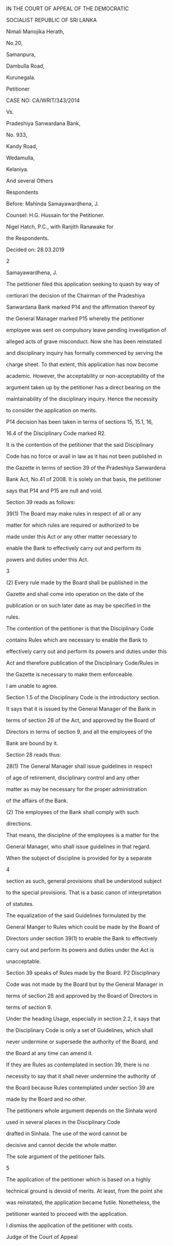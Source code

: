 IN THE COURT OF APPEAL OF THE DEMOCRATIC

SOCIALIST REPUBLIC OF SRI LANKA

Nimali Manojika Herath,

No.20,

Samanpura,

Dambulla Road,

Kurunegala.

Petitioner

CASE NO: CA/WRIT/343/2014

Vs.

Pradeshiya Sanwardana Bank,

No. 933,

Kandy Road,

Wedamulla,

Kelaniya.

And several Others

Respondents

Before: Mahinda Samayawardhena, J.

Counsel: H.G. Hussain for the Petitioner.

Nigel Hatch, P.C., with Ranjith Ranawake for

the Respondents.

Decided on: 28.03.2019

2

Samayawardhena, J.

The petitioner filed this application seeking to quash by way of

certiorari the decision of the Chairman of the Pradeshiya

Sanwardana Bank marked P14 and the affirmation thereof by

the General Manager marked P15 whereby the petitioner

employee was sent on compulsory leave pending investigation of

alleged acts of grave misconduct. Now she has been reinstated

and disciplinary inquiry has formally commenced by serving the

charge sheet. To that extent, this application has now become

academic. However, the acceptability or non-acceptability of the

argument taken up by the petitioner has a direct bearing on the

maintainability of the disciplinary inquiry. Hence the necessity

to consider the application on merits.

P14 decision has been taken in terms of sections 15, 15.1, 16,

16.4 of the Disciplinary Code marked R2.

It is the contention of the petitioner that the said Disciplinary

Code has no force or avail in law as it has not been published in

the Gazette in terms of section 39 of the Pradeshiya Sanwardena

Bank Act, No.41 of 2008. It is solely on that basis, the petitioner

says that P14 and P15 are null and void.

Section 39 reads as follows:

39(1) The Board may make rules in respect of all or any

matter for which rules are required or authorized to be

made under this Act or any other matter necessary to

enable the Bank to effectively carry out and perform its

powers and duties under this Act.

3

(2) Every rule made by the Board shall be published in the

Gazette and shall come into operation on the date of the

publication or on such later date as may be specified in the

rules.

The contention of the petitioner is that the Disciplinary Code

contains Rules which are necessary to enable the Bank to

effectively carry out and perform its powers and duties under this

Act and therefore publication of the Disciplinary Code/Rules in

the Gazette is necessary to make them enforceable.

I am unable to agree.

Section 1.5 of the Disciplinary Code is the introductory section.

It says that it is issued by the General Manager of the Bank in

terms of section 28 of the Act, and approved by the Board of

Directors in terms of section 9, and all the employees of the

Bank are bound by it.

Section 28 reads thus:

28(1) The General Manager shall issue guidelines in respect

of age of retirement, disciplinary control and any other

matter as may be necessary for the proper administration

of the affairs of the Bank.

(2) The employees of the Bank shall comply with such

directions.

That means, the discipline of the employees is a matter for the

General Manager, who shall issue guidelines in that regard.

When the subject of discipline is provided for by a separate

4

section as such, general provisions shall be understood subject

to the special provisions. That is a basic canon of interpretation

of statutes.

The equalization of the said Guidelines formulated by the

General Manger to Rules which could be made by the Board of

Directors under section 39(1) to enable the Bank to effectively

carry out and perform its powers and duties under the Act is

unacceptable.

Section 39 speaks of Rules made by the Board. P2 Disciplinary

Code was not made by the Board but by the General Manager in

terms of section 28 and approved by the Board of Directors in

terms of section 9.

Under the heading Usage, especially in section 2.2, it says that

the Disciplinary Code is only a set of Guidelines, which shall

never undermine or supersede the authority of the Board, and

the Board at any time can amend it.

If they are Rules as contemplated in section 39, there is no

necessity to say that it shall never undermine the authority of

the Board because Rules contemplated under section 39 are

made by the Board and no other.

The petitioners whole argument depends on the Sinhala word

used in several places in the Disciplinary Code

drafted in Sinhala. The use of the word cannot be

decisive and cannot decide the whole matter.

The sole argument of the petitioner fails.

5

The application of the petitioner which is based on a highly

technical ground is devoid of merits. At least, from the point she

was reinstated, the application became futile. Nonetheless, the

petitioner wanted to proceed with the application.

I dismiss the application of the petitioner with costs.

Judge of the Court of Appeal